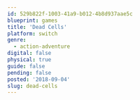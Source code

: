 ```yaml
---
id: 529b822f-1003-41a9-b012-4b8d937aae5c
blueprint: games
title: 'Dead Cells'
platform: switch
genre:
  - action-adventure
digital: false
physical: true
guide: false
pending: false
posted: '2018-09-04'
slug: dead-cells
---
```

